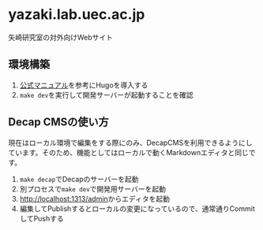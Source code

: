 # yazaki.lab.uec.ac.jp
矢崎研究室の対外向けWebサイト

## 環境構築
1. [公式マニュアル](https://gohugo.io/installation/)を参考にHugoを導入する
2. `make dev`を実行して開発サーバーが起動することを確認

## Decap CMSの使い方

現在はローカル環境で編集をする際にのみ、DecapCMSを利用できるようにしています。そのため、機能としてはローカルで動くMarkdownエディタと同じです。

1. `make decap`でDecapのサーバーを起動
2. 別プロセスで`make dev`で開発用サーバーを起動
3. [http://localhost:1313/admin](http://localhost:1313/admin)からエディタを起動
4. 編集してPublishするとローカルの変更になっているので、通常通りCommitしてPushする
